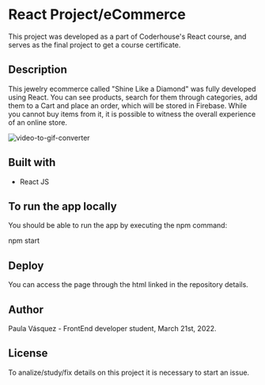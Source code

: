 # React Project/eCommerce

This project was developed as a part of Coderhouse's React course, and serves as the final project to get a course certificate.

## Description

This jewelry ecommerce called "Shine Like a Diamond" was fully developed using React. You can see products, search for them through categories, add them to a Cart and place an order, which will be stored in Firebase. While you cannot buy items from it, it is possible to witness the overall experience of an online store. 

![video-to-gif-converter](https://user-images.githubusercontent.com/91098198/159373296-1d703acf-79ef-4f16-a4a8-b54f02133772.gif)

## Built with

- React JS 

## To run the app locally 

You should be able to run the app by executing the npm command:

npm start

## Deploy

You can access the page through the html linked in the repository details.

## Author

Paula Vásquez - FrontEnd developer student, March 21st, 2022. 

## License

To analize/study/fix details on this project it is necessary to start an issue.


